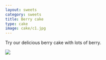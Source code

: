 ```yaml
---
layout: sweets
category: sweets
title: Berry cake
type: cake
image: cake/c1.jpg
---
```


Try our delicious berry cake with lots of berry.

![]({{site.baseurl}}/images/c1.jpg)